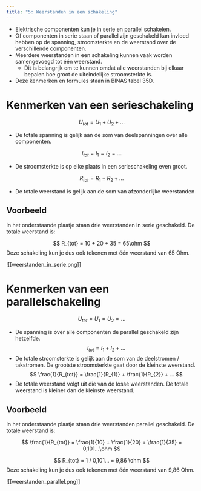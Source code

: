 ```yaml
---
title: "5: Weerstanden in een schakeling"
---
```

- Elektrische componenten kun je in serie en parallel schakelen.
- Of componenten in serie staan of parallel zijn geschakeld kan invloed hebben op de spanning, stroomsterkte en de weerstand over de verschillende componenten.
- Meerdere weerstanden in een schakeling kunnen vaak worden samengevoegd tot één weerstand.
	- Dit is belangrijk om te kunnen omdat alle weerstanden bij elkaar bepalen hoe groot de uiteindelijke stroomsterkte is.
- Deze kenmerken en formules staan in BINAS tabel 35D.
# Kenmerken van een serieschakeling

$$ 
U_{tot} = U_{1} + U_{2}+ ...
$$
- De totale spanning is gelijk aan de som van deelspanningen over alle componenten.

$$
I_{tot} = I_{1} = I_{2} = ...
$$
- De stroomsterkte is op elke plaats in een serieschakeling even groot.

$$
R_{tot} = R_{1} + R_{2} + ...
$$
- De totale weerstand is gelijk aan de som van afzonderlijke weerstanden
## Voorbeeld
In het onderstaande plaatje staan drie weerstanden in serie geschakeld. De totale weerstand is:

$$
R_{tot} = 10 + 20 + 35 = 65\ohm
$$
Deze schakeling kun je dus ook tekenen met één weerstand van 65 Ohm.

![[weerstanden_in_serie.png]]
# Kenmerken van een parallelschakeling

$$
U_{tot}=U_{1} = U_{2} = ...
$$
- De spanning is over alle componenten de parallel geschakeld zijn hetzelfde.
$$
I_{tot}=I_{1} + I_{2} + ...
$$
- De totale stroomsterkte is gelijk aan de som van de deelstromen / takstromen. De grootste stroomsterkte gaat door de kleinste weerstand.
$$
\frac{1}{R_{tot}} = \frac{1}{R_{1}} + \frac{1}{R_{2}} + ...  
$$
- De totale weerstand volgt uit die van de losse weerstanden. De totale weerstand is kleiner dan de kleinste weerstand.
## Voorbeeld
In het onderstaande plaatje staan drie weerstanden parallel geschakeld. De totale weerstand is:

$$
\frac{1}{R_{tot}} = \frac{1}{10} + \frac{1}{20} + \frac{1}{35} = 0,101...\ohm
$$

$$
R_{tot} = 1 / 0,101... = 9,86 \ohm
$$
Deze schakeling kun je dus ook tekenen met één weerstand van 9,86 Ohm.

![[weerstanden_parallel.png]]
